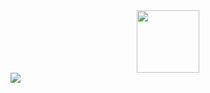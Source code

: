 <div id="header" align="center">
  <img src="https://i.giphy.com/media/v1.Y2lkPTc5MGI3NjExM3JxaHJuODNsaWkwamd5cGdmZGxtc3gzY25pMDJ2bjk1aGk4YnR5YiZlcD12MV9pbnRlcm5hbF9naWZfYnlfaWQmY3Q9Zw/bGgsc5mWoryfgKBx1u/giphy.gif" width="100"/>
</div>
<div id="badges">
 
  <a href="t.me/snowdiamonds">
    <img src="https://img.shields.io/badge/Telegram-blue?logo=telegram&logoColor=white&style=for-the-badge"/>
    <div id="header" align="center">
  </a>
 
</div>
